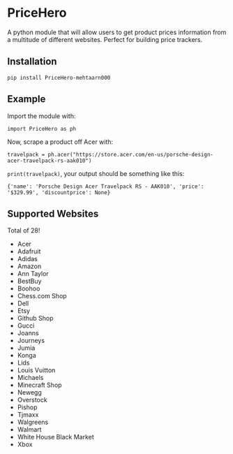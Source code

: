 # PriceHero
A python module that will allow users to get product prices information from a multitude of different websites. Perfect for building price trackers.

## Installation
`pip install PriceHero-mehtaarn000`

## Example
Import the module with:

`import PriceHero as ph`

Now, scrape a product off Acer with:

`travelpack = ph.acer("https://store.acer.com/en-us/porsche-design-acer-travelpack-rs-aak010")`

`print(travelpack)`, your output should be something like this:

`{'name': 'Porsche Design Acer Travelpack RS - AAK010', 'price': '$329.99', 'discountprice': None}`

## Supported Websites
Total of 28!
- Acer
- Adafruit
- Adidas
- Amazon
- Ann Taylor
- BestBuy
- Boohoo
- Chess.com Shop
- Dell
- Etsy
- Github Shop
- Gucci
- Joanns
- Journeys
- Jumia
- Konga
- Lids
- Louis Vuitton
- Michaels
- Minecraft Shop
- Newegg
- Overstock
- Pishop
- Tjmaxx
- Walgreens
- Walmart
- White House Black Market
- Xbox
